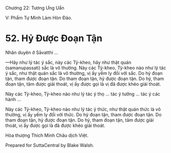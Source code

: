  

Chương 22: Tương Ưng Uẩn

V: Phẩm Tự Mình Làm Hòn Ðảo.

# 52\. Hỷ Ðược Ðoạn Tận

Nhân duyên ở Sāvatthi …

—Hãy như lý tác ý sắc, này các Tỷ-kheo, hãy như thật quán (samanupassati) sắc là vô thường. Này các Tỷ-kheo, Tỷ-kheo nào như lý tác ý sắc, như thật quán sắc là vô thường, vị ấy yếm ly đối với sắc. Do hỷ đoạn tận, tham được đoạn tận. Do tham đoạn tận, hỷ được đoạn tận. Do hỷ, tham đoạn tận, tâm được giải thoát, vị ấy được gọi là vị đã được khéo giải thoát.

Này các Tỷ-kheo, Tỷ-kheo nào như lý tác ý thọ … tác ý tưởng … tác ý các hành …

Này các Tỷ-kheo, Tỷ-kheo nào như lý tác ý thức, như thật quán thức là vô thường, vị ấy yếm ly đối với thức. Do hỷ đoạn tận, tham được đoạn tận. Do tham đoạn tận, hỷ được đoạn tận. Do hỷ, tham đoạn tận, tâm được giải thoát, vị ấy được gọi là đã được khéo giải thoát.

Hòa thượng Thích Minh Châu dịch Việt.

Prepared for SuttaCentral by Blake Walsh.
